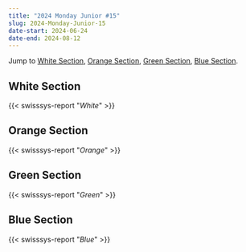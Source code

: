 ```yaml
---
title: "2024 Monday Junior #15"
slug: 2024-Monday-Junior-15
date-start: 2024-06-24
date-end: 2024-08-12
---
```


Jump to [White Section](#white-section),
[Orange Section](#orange-section),
[Green Section](#green-section),
[Blue Section](#blue-section).

## White Section
{{< swisssys-report "*White*" >}}

## Orange Section
{{< swisssys-report "*Orange*" >}}

## Green Section
{{< swisssys-report "*Green*" >}}

## Blue Section
{{< swisssys-report "*Blue*" >}}

    